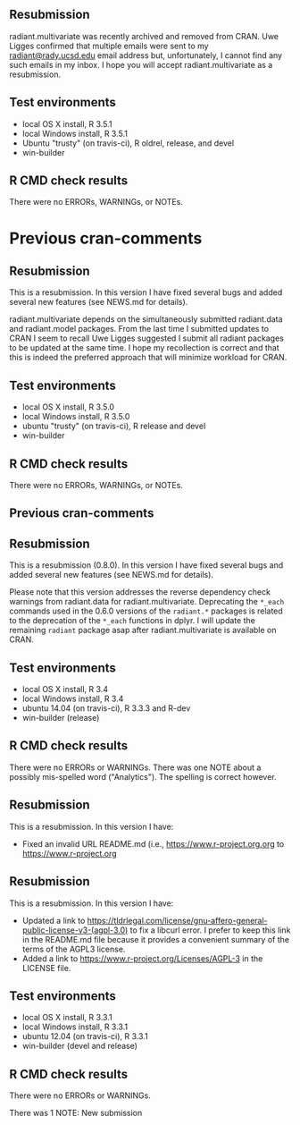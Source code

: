 ## Resubmission

radiant.multivariate was recently archived and removed from CRAN. Uwe Ligges confirmed that multiple emails were sent to my radiant@rady.ucsd.edu email address but, unfortunately, I cannot find any such emails in my inbox. I hope you will accept radiant.multivariate as a resubmission.

## Test environments

* local OS X install, R 3.5.1
* local Windows install, R 3.5.1
* Ubuntu "trusty" (on travis-ci), R oldrel, release, and devel
* win-builder

## R CMD check results

There were no ERRORs, WARNINGs, or NOTEs. 

# Previous cran-comments

## Resubmission

This is a resubmission. In this version I have fixed several bugs and added several new features (see NEWS.md for details).

radiant.multivariate depends on the simultaneously submitted radiant.data and radiant.model packages. From the last time I submitted updates to CRAN I seem to recall Uwe Ligges suggested I submit all radiant packages to be updated at the same time. I hope my recollection is correct and that this is indeed the preferred approach that will minimize workload for CRAN.

## Test environments

* local OS X install, R 3.5.0
* local Windows install, R 3.5.0
* ubuntu "trusty" (on travis-ci), R release and devel
* win-builder

## R CMD check results

There were no ERRORs, WARNINGs, or NOTEs.

## Previous cran-comments

## Resubmission

This is a resubmission (0.8.0). In this version I have fixed several bugs and added 
several new features (see NEWS.md for details).

Please note that this version addresses the reverse dependency check warnings from radiant.data for radiant.multivariate. Deprecating the `*_each` commands used in the 0.6.0 versions of the `radiant.*` packages is related to the deprecation of the `*_each` functions in dplyr. I will update the remaining `radiant` package asap after radiant.multivariate is available on CRAN.

## Test environments

* local OS X install, R 3.4
* local Windows install, R 3.4
* ubuntu 14.04 (on travis-ci), R 3.3.3 and R-dev
* win-builder (release)

## R CMD check results

There were no ERRORs or WARNINGs. There was one NOTE about a possibly mis-spelled word ("Analytics"). The spelling is correct however.

## Resubmission

This is a resubmission. In this version I have:

* Fixed an invalid URL README.md (i.e., https://www.r-project.org.org to  https://www.r-project.org

## Resubmission

This is a resubmission. In this version I have:

* Updated a link to https://tldrlegal.com/license/gnu-affero-general-public-license-v3-(agpl-3.0) to fix a libcurl error. I prefer to keep this link in the README.md file because it provides a convenient summary of the terms of the AGPL3 license.
* Added a link to  https://www.r-project.org/Licenses/AGPL-3 in the LICENSE file.

## Test environments
* local OS X install, R 3.3.1
* local Windows install, R 3.3.1
* ubuntu 12.04 (on travis-ci), R 3.3.1
* win-builder (devel and release)

## R CMD check results
There were no ERRORs or WARNINGs.

There was 1 NOTE: New submission
